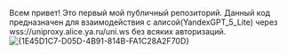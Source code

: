 Всем привет! Это первый мой публичный репозиторий. Данный код предназначен для взаимодействия с алисой(YandexGPT_5_Lite) через wss://uniproxy.alice.ya.ru/uni.ws без всяких авторизаций. 
![{1E45D1C7-D05D-4B91-814B-FA1C28A2F70D}](https://github.com/user-attachments/assets/16c178bb-15f6-440d-a1ef-38b4cdc3c8cb)

